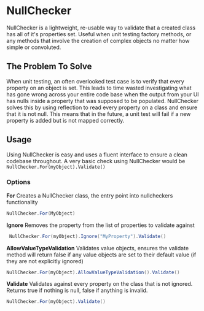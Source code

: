 # NullChecker

NullChecker is a lightweight, re-usable way to validate that a created class has all of it's properties set. Useful when unit testing factory methods, or any methods that involve the creation of complex objects no matter how simple or convoluted.

## The Problem To Solve
When unit testing, an often overlooked test case is to verify that every property on an object is set. This leads to time wasted investigating what has gone wrong across your entire code base when the output from your UI has nulls inside a property that was supposed to be populated.  NullChecker solves this by using reflection to read every property on a class and ensure that it is not null. This means that in the future, a unit test will fail if a new property is added but is not mapped correctly.

## Usage
Using NullChecker is easy and uses a fluent interface to ensure a clean codebase throughout. A very basic check using NullChecker would be `NullChecker.For(myObject).Validate()`

### Options

**For**
Creates a NullChecker class, the entry point into nullcheckers functionality
```C#
NullChecker.For(MyObject)
```

**Ignore** 
Removes the property from the list of properties to validate against            
```C#
 NullChecker.For(myObject).Ignore("MyProperty").Validate()
 ```
**AllowValueTypeValidation**
Validates value objects, ensures the validate method will return false if any value objects are set to their default value (if they are not explicitly ignored)
```C# 
NullChecker.For(myObject).AllowValueTypeValidation().Validate()
```
**Validate**
Validates against every property on the class that is not ignored. Returns true if nothing is null, false if anything is invalid.
```C# 
NullChecker.For(myObject).Validate()
```